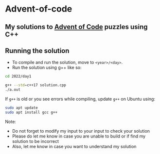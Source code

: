 # Advent-of-code
## My solutions to [Advent of Code](https://adventofcode.com/) puzzles using C++

## Running the solution
- To compile and run the solution, move to `<year>/<day>`.
- Run the solution using g++ like so:

```bash
cd 2022/day1
```
```bash
g++ --std=c++17 solution.cpp
./a.out
```

If `g++` is old or you see errors while compiling, update `g++` on Ubuntu using:
```bash
sudo apt update
sudo apt install gcc g++
```

Note: 
- Do not forget to modify my input to your input to check your solution
- Please do let me know in case you are unable to build or if find my solution to be incorrect
- Also, let me know in case you want to understand my solution

